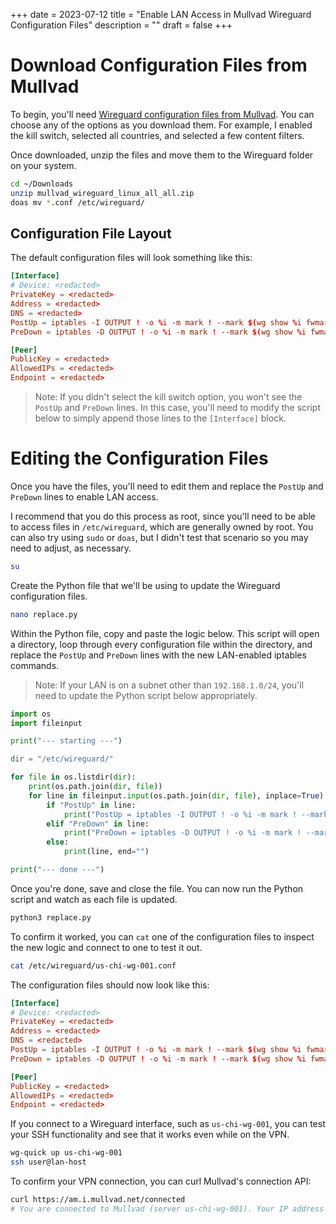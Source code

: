 +++
date = 2023-07-12
title = "Enable LAN Access in Mullvad Wireguard Configuration Files"
description = ""
draft = false
+++

# Download Configuration Files from Mullvad

To begin, you\'ll need [Wireguard configuration files from
Mullvad](https://mullvad.net/account/wireguard-config). You can choose
any of the options as you download them. For example, I enabled the kill
switch, selected all countries, and selected a few content filters.

Once downloaded, unzip the files and move them to the Wireguard folder
on your system.

```sh
cd ~/Downloads
unzip mullvad_wireguard_linux_all_all.zip
doas mv *.conf /etc/wireguard/
```

## Configuration File Layout

The default configuration files will look something like this:

``` conf
[Interface]
# Device: <redacted>
PrivateKey = <redacted>
Address = <redacted>
DNS = <redacted>
PostUp = iptables -I OUTPUT ! -o %i -m mark ! --mark $(wg show %i fwmark) -m addrtype ! --dst-type LOCAL -j REJECT && ip6tables -I OUTPUT ! -o %i -m mark ! --mark $(wg show %i fwmark) -m addrtype ! --dst-type LOCAL -j REJECT
PreDown = iptables -D OUTPUT ! -o %i -m mark ! --mark $(wg show %i fwmark) -m addrtype ! --dst-type LOCAL -j REJECT && ip6tables -D OUTPUT ! -o %i -m mark ! --mark $(wg show %i fwmark) -m addrtype ! --dst-type LOCAL -j REJECT

[Peer]
PublicKey = <redacted>
AllowedIPs = <redacted>
Endpoint = <redacted>
```

> Note: If you didn\'t select the kill switch option, you won\'t see the
> `PostUp` and `PreDown` lines. In this case,
> you\'ll need to modify the script below to simply append those lines
> to the `[Interface]` block.

# Editing the Configuration Files

Once you have the files, you\'ll need to edit them and replace the
`PostUp` and `PreDown` lines to enable LAN access.

I recommend that you do this process as root, since you\'ll need to be
able to access files in `/etc/wireguard`, which are generally
owned by root. You can also try using `sudo` or
`doas`, but I didn\'t test that scenario so you may need to
adjust, as necessary.

```sh
su
```

Create the Python file that we\'ll be using to update the Wireguard
configuration files.

```sh
nano replace.py
```

Within the Python file, copy and paste the logic below. This script will
open a directory, loop through every configuration file within the
directory, and replace the `PostUp` and `PreDown`
lines with the new LAN-enabled iptables commands.

> Note: If your LAN is on a subnet other than
> `192.168.1.0/24`, you\'ll need to update the Python script
> below appropriately.

``` python
import os
import fileinput

print("--- starting ---")

dir = "/etc/wireguard/"

for file in os.listdir(dir):
    print(os.path.join(dir, file))
    for line in fileinput.input(os.path.join(dir, file), inplace=True):
        if "PostUp" in line:
            print("PostUp = iptables -I OUTPUT ! -o %i -m mark ! --mark $(wg show %i fwmark) -m addrtype ! --dst-type LOCAL ! -d 192.168.1.0/24 -j REJECT && ip6tables -I OUTPUT ! -o %i -m mark ! --mark $(wg show %i fwmark) -m addrtype ! --dst-type LOCAL -j REJECT")
        elif "PreDown" in line:
            print("PreDown = iptables -D OUTPUT ! -o %i -m mark ! --mark $(wg show %i fwmark) -m addrtype ! --dst-type LOCAL ! -d 192.168.1.0/24 -j REJECT && ip6tables -D OUTPUT ! -o %i -m mark ! --mark $(wg show %i fwmark) -m addrtype ! --dst-type LOCAL -j REJECT")
        else:
            print(line, end="")

print("--- done ---")
```

Once you\'re done, save and close the file. You can now run the Python
script and watch as each file is updated.

```sh
python3 replace.py
```

To confirm it worked, you can `cat` one of the configuration
files to inspect the new logic and connect to one to test it out.

```sh
cat /etc/wireguard/us-chi-wg-001.conf
```

The configuration files should now look like this:

``` conf
[Interface]
# Device: <redacted>
PrivateKey = <redacted>
Address = <redacted>
DNS = <redacted>
PostUp = iptables -I OUTPUT ! -o %i -m mark ! --mark $(wg show %i fwmark) -m addrtype ! --dst-type LOCAL ! -d 192.168.1.0/24 -j REJECT && ip6tables -I OUTPUT ! -o %i -m mark ! --mark $(wg show %i fwmark) -m addrtype ! --dst-type LOCAL -j REJECT
PreDown = iptables -D OUTPUT ! -o %i -m mark ! --mark $(wg show %i fwmark) -m addrtype ! --dst-type LOCAL ! -d 192.168.1.0/24 -j REJECT && ip6tables -D OUTPUT ! -o %i -m mark ! --mark $(wg show %i fwmark) -m addrtype ! --dst-type LOCAL -j REJECT

[Peer]
PublicKey = <redacted>
AllowedIPs = <redacted>
Endpoint = <redacted>
```

If you connect to a Wireguard interface, such as
`us-chi-wg-001`, you can test your SSH functionality and see
that it works even while on the VPN.

```sh
wg-quick up us-chi-wg-001
ssh user@lan-host
```

To confirm your VPN connection, you can curl Mullvad\'s connection API:

```sh
curl https://am.i.mullvad.net/connected
# You are connected to Mullvad (server us-chi-wg-001). Your IP address is <redacted>
```
